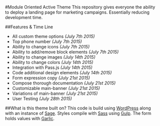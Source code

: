 #Module Oriented Active Theme
This repository gives everyone the ability to deploy a landing page for marketing campaigns. Essentially reducing development time.

##Features & Time Line
- All custom theme options *(July 7th 2015)*
- Top phone number *(July 7th 2015)*
- Ability to change icons *(July 7th 2015)*
- Ability to add/remove block elements *(July 7th 2015)*
- Ability to change images *(July 14th 2015)*
- Ability to change colors *(July 14th 2015)*
- Integration with Pass.js *(July 14th 2015)*
- Code additional design elements *(July 14th 2015)*
- Form expression copy *(July 21st 2015)*
- Compose thorough documentation *(July 21st 2015)*
- Customizable main-banner *(July 21st 2015)*
- Variations of main-banner *(July 21st 2015)*
- User Testing *(July 28th 2015)*

##What is this theme built on?
This code is build using [WordPress](http://wordpress.org) along with an instance of [Sage](https://github.com/roots/sage). Styles compile with [Sass](http://sass-lang.com/) using [Gulp](http://gulpjs.com/). The form holds values with [Garlic](http://garlicjs.org/).

